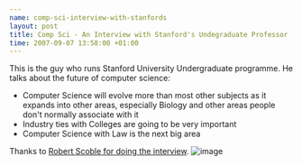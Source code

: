 ```yaml
--- 
name: comp-sci-interview-with-stanfords 
layout: post 
title: Comp Sci - An Interview with Stanford's Undegraduate Professor 
time: 2007-09-07 13:58:00 +01:00 
---
```

  
This is the guy who runs Stanford University Undergraduate programme. He
talks about the future of computer science:  
-   Computer Science will evolve more than most other subjects as it
    expands into other areas, especially Biology and other areas people
    don't normally associate with it
-   Industry ties with Colleges are going to be very important
-   Computer Science with Law is the next big area

Thanks to [Robert Scoble for doing the
interview](http://scobleizer.com/2007/08/31/google-sun-yahoo-hp-cisco-and/).
![image](https://blogger.googleusercontent.com/tracker/7231752728434532377-5196447704696997371?l=neil.grogan.ie)
